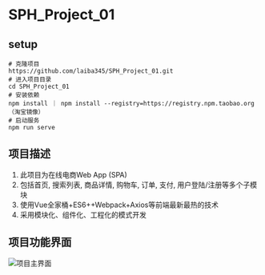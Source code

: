 # SPH_Project_01
## setup
```
# 克隆项目
https://github.com/laiba345/SPH_Project_01.git
# 进入项目目录
cd SPH_Project_01
# 安装依赖
npm install ｜ npm install --registry=https://registry.npm.taobao.org（淘宝镜像）
# 启动服务
npm run serve
```

## 项目描述
1. 此项目为在线电商Web App (SPA)
2. 包括首页, 搜索列表, 商品详情, 购物车, 订单, 支付, 用户登陆/注册等多个子模块
3. 使用Vue全家桶+ES6++Webpack+Axios等前端最新最热的技术
4. 采用模块化、组件化、工程化的模式开发

## 项目功能界面
![项目主界面](https://github.com/laiba345/SPH_Project_01.git/SPH_Project_01/picture/homePage.png)
